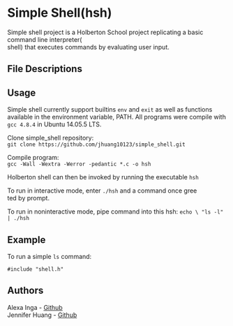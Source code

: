 # Simple Shell(hsh)  
Simple shell project is a Holberton School project replicating a basic command line interpreter(\
shell) that executes commands by evaluating user input. 


## File Descriptions  


## Usage  
Simple shell currently support builtins `env` and `exit` as well as functions available in the environment variable, PATH. All programs were compile with `gcc 4.8.4` in Ubuntu 14.05.5 LTS.  

Clone simple_shell repository:  
` git clone https://github.com/jhuang10123/simple_shell.git `  

Compile program:  
`gcc -Wall -Wextra -Werror -pedantic *.c -o hsh`

Holberton shell can then be invoked by running the executable `hsh`
  
To run in interactive mode, enter `./hsh` and a command once gree\
ted by prompt.  

To run in noninteractive mode, pipe command into this hsh: `echo \
"ls -l" | ./hsh`  

## Example
To run a simple `ls` command:  
```
#include "shell.h"  

```
## Authors
Alexa Inga -  [Github](https://github.com/ )  
Jennifer Huang - [Github](https://github.com/jhuang10123)
